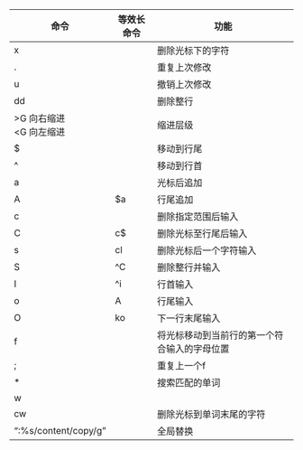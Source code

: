 | 命令                   | 等效长命令 | 功能                     |
| -------------------- | ----- | ---------------------- |
| x                    |       | 删除光标下的字符               |
| .                    |       | 重复上次修改                 |
| u                    |       | 撤销上次修改                 |
| dd                   |       | 删除整行                   |
| \>G 向右缩进<br><G 向左缩进  |       | 缩进层级                   |
| $                    |       | 移动到行尾                  |
| ^                    |       | 移动到行首                  |
| a                    |       | 光标后追加                  |
| A                    | $a    | 行尾追加                   |
| c                    |       | 删除指定范围后输入              |
| C                    | c$    | 删除光标至行尾后输入             |
| s                    | cl    | 删除光标后一个字符输入            |
| S                    | ^C    | 删除整行并输入                |
| I                    | ^i    | 行首输入                   |
| o                    | A     | 行尾输入                   |
| O                    | ko    | 下一行末尾输入                |
| f                    |       | 将光标移动到当前行的第一个符合输入的字母位置 |
| ;                    |       | 重复上一个f                 |
| *                    |       | 搜索匹配的单词                |
| w                    |       |                        |
| cw                   |       | 删除光标到单词末尾的字符           |
| “:%s/content/copy/g” |       | 全局替换                   |

